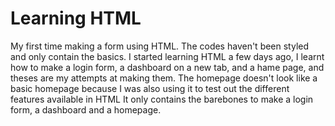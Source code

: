 # Learning HTML
My first time making a form using HTML. The codes haven't been styled and only contain the basics.
I started learning HTML a few days ago, I learnt how to make a login form, a dashboard on a new tab, and a hame page, and theses are my attempts at making them.
The homepage doesn't look like a basic homepage because I was also using it to test out the different features available in HTML
It only contains the barebones to make a login form, a dashboard and a homepage.

